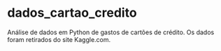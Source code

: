 # dados_cartao_credito
Análise de dados em Python de gastos de cartões de crédito. Os dados foram retirados do site Kaggle.com.
